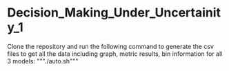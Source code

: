 # Decision_Making_Under_Uncertainity_1
Clone the repository and run the following command to generate the csv files to get all the data including graph, metric results, bin information for all 3 models:
"""./auto.sh"""
